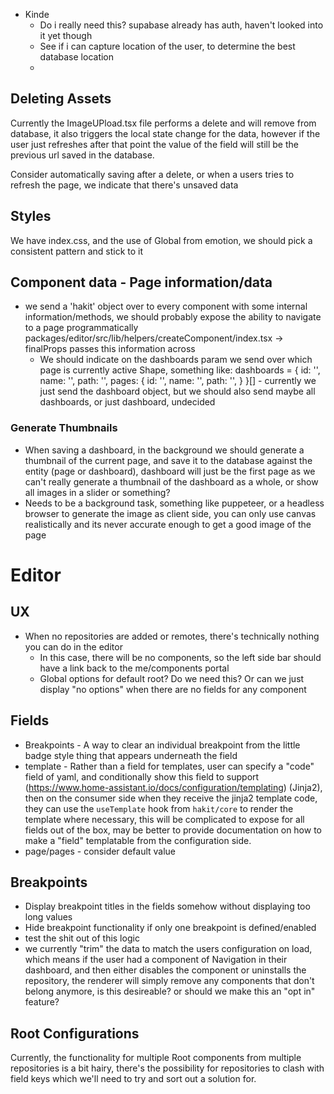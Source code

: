- Kinde
  - Do i really need this? supabase already has auth, haven't looked into it yet though
  - See if i can capture location of the user, to determine the best database location
  - 

## Deleting Assets
Currently the ImageUPload.tsx file performs a delete and will remove from database, it also triggers the local state change for the data, however if the user just refreshes after that point the value of the field will still be the previous url saved in the database.

Consider automatically saving after a delete, or when a users tries to refresh the page, we indicate that there's unsaved data

## Styles
We have index.css, and the use of Global from emotion, we should pick a consistent pattern and stick to it


## Component data - Page information/data
- we send a 'hakit' object over to every component with some internal information/methods, we should probably expose the ability to navigate to a page programmatically
    packages/editor/src/lib/helpers/createComponent/index.tsx -> finalProps passes this information across
  - We should indicate on the dashboards param we send over which page is currently active
  Shape, something like:
  dashboards = {
    id: '',
    name: '',
    path: '',
    pages: {
      id: '',
      name: '',
      path: '',
    }
  }[] - currently we just send the dashboard object, but we should also send maybe all dashboards, or just dashboard, undecided

### Generate Thumbnails
- When saving a dashboard, in the background we should generate a thumbnail of the current page, and save it to the database against the entity (page or dashboard), dashboard will just be the first page as we can't really generate a thumbnail of the dashboard as a whole, or show all images in a slider or something?
- Needs to be a background task, something like puppeteer, or a headless browser to generate the image as client side, you can only use canvas realistically and its never accurate enough to get a good image of the page

# Editor

## UX
- When no repositories are added or remotes, there's technically nothing you can do in the editor
  - In this case, there will be no components, so the left side bar should have a link back to the me/components portal
  - Global options for default root? Do we need this? Or can we just display "no options" when there are no fields for any component 

## Fields
- Breakpoints - A way to clear an individual breakpoint from the little badge style thing that appears underneath the field
- template - Rather than a field for templates, user can specify a "code" field of yaml, and conditionally show this field to support (https://www.home-assistant.io/docs/configuration/templating) (Jinja2), then on the consumer side when they receive the jinja2 template code, they can use the `useTemplate` hook from `hakit/core` to render the template where necessary, this will be complicated to expose for all fields out of the box, may be better to provide documentation on how to make a "field" templatable from the configuration side.
- page/pages - consider default value

## Breakpoints

- Display breakpoint titles in the fields somehow without displaying too long values
- Hide breakpoint functionality if only one breakpoint is defined/enabled
- test the shit out of this logic
- we currently "trim" the data to match the users configuration on load, which means if the user had a component of Navigation in their dashboard, and then either disables the component or uninstalls the repository, the renderer will simply remove any components that don't belong anymore, is this desireable? or should we make this an "opt in" feature? 


## Root Configurations

Currently, the functionality for multiple Root components from multiple repositories is a bit hairy, there's the possibility for repositories to clash with field keys which we'll need to try and sort out a solution for.